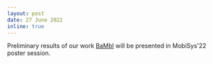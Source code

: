 ```yaml
---
layout: post
date: 27 June 2022
inline: true
---
```


Preliminary results of our work <a href="https://dl.acm.org/doi/10.1145/3498361.3538673">BaMbI</a> will be presented in MobiSys'22 poster session.
